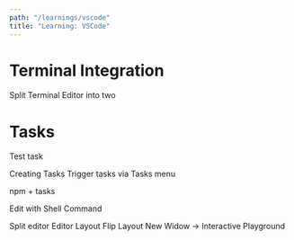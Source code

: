 ```yaml
---
path: "/learnings/vscode"
title: "Learning: VSCode"
---
```


# Terminal Integration

Split Terminal Editor into two

# Tasks

Test task

Creating Tasks
Trigger tasks via Tasks menu

npm + tasks

Edit with Shell Command

Split editor
Editor Layout Flip Layout
New Widow -> Interactive Playground

